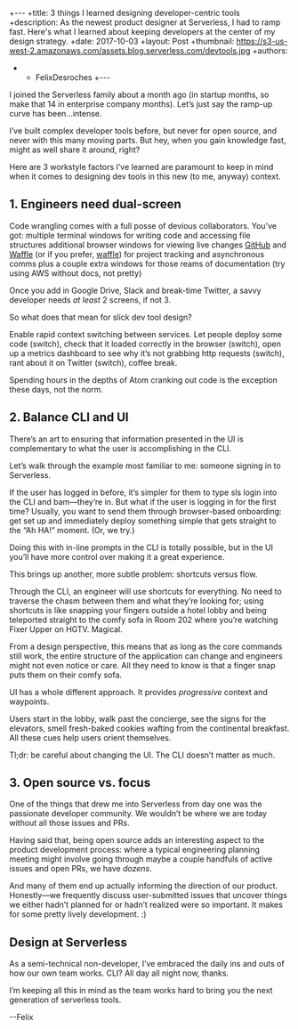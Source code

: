 +---
 +title: 3 things I learned designing developer-centric tools
 +description: As the newest product designer at Serverless, I had to ramp fast. Here's what I learned about keeping developers at the center of my design strategy.
 +date: 2017-10-03
 +layout: Post
 +thumbnail: https://s3-us-west-2.amazonaws.com/assets.blog.serverless.com/devtools.jpg
 +authors:
 +  - FelixDesroches
 +---

I joined the Serverless family about a month ago (in startup months, so make that 14 in enterprise company months). Let’s just say the ramp-up curve has been...intense. 

I’ve built complex developer tools before, but never for open source, and never with this many moving parts. But hey, when you gain knowledge fast, might as well share it around, right?

Here are 3 workstyle factors I’ve learned are paramount to keep in mind when it comes to designing dev tools in this new (to me, anyway) context.

## 1. Engineers need dual-screen

Code wrangling comes with a full posse of devious collaborators. You’ve got:
multiple terminal windows for writing code and accessing file structures
additional browser windows for viewing live changes
[GitHub](https://github.com/) and [Waffle](https://waffle.io/) (or if you prefer, [waffle](https://i.ytimg.com/vi/ZxF9RH_SRfQ/maxresdefault.jpg)) for project tracking and asynchronous comms
plus a couple extra windows for those reams of documentation (try using AWS without docs, not pretty)

Once you add in Google Drive, Slack and break-time Twitter, a savvy developer needs *at least* 2 screens, if not 3.

So what does that mean for slick dev tool design?

Enable rapid context switching between services. Let people deploy some code (switch), check that it loaded correctly in the browser (switch), open up a metrics dashboard to see why it’s not grabbing http requests (switch), rant about it on Twitter (switch), coffee break.

Spending hours in the depths of Atom cranking out code is the exception these days, not the norm.

## 2. Balance CLI and UI

There’s an art to ensuring that information presented in the UI is complementary to what the user is accomplishing in the CLI.

Let’s walk through the example most familiar to me: someone signing in to Serverless.

If the user has logged in before, it’s simpler for them to type sls login into the CLI and bam—they’re in. But what if the user is logging in for the first time? Usually, you want to send them through browser-based onboarding: get set up and immediately deploy something simple that gets straight to the “Ah HA!” moment. (Or, we try.)

Doing this with in-line prompts in the CLI is totally possible, but in the UI you’ll have more control over making it a great experience.

This brings up another, more subtle problem: shortcuts versus flow.

Through the CLI, an engineer will use shortcuts for everything. No need to traverse the chasm between them and what they’re looking for; using shortcuts is like snapping your fingers outside a hotel lobby and being teleported straight to the comfy sofa in Room 202 where you’re watching Fixer Upper on HGTV. Magical.

From a design perspective, this means that as long as the core commands still work, the entire structure of the application can change and engineers might not even notice or care. All they need to know is that a finger snap puts them on their comfy sofa.

UI has a whole different approach. It provides *progressive* context and waypoints.

Users start in the lobby, walk past the concierge, see the signs for the elevators, smell fresh-baked cookies wafting from the continental breakfast. All these cues help users orient themselves. 

Tl;dr: be careful about changing the UI. The CLI doesn’t matter as much.

## 3. Open source vs. focus

One of the things that drew me into Serverless from day one was the passionate developer community. We wouldn’t be where we are today without all those issues and PRs. 

Having said that, being open source adds an interesting aspect to the product development process: where a typical engineering planning meeting might involve going through maybe a couple handfuls of active issues and open PRs, we have *dozens*.

And many of them end up actually informing the direction of our product. Honestly—we frequently discuss user-submitted issues that uncover things we either hadn’t planned for or hadn’t realized were so important. It makes for some pretty lively development. :)

## Design at Serverless

As a semi-technical non-developer, I’ve embraced the daily ins and outs of how our own team works. CLI? All day all night now, thanks.

I’m keeping all this in mind as the team works hard to bring you the next generation of serverless tools.

--Felix

